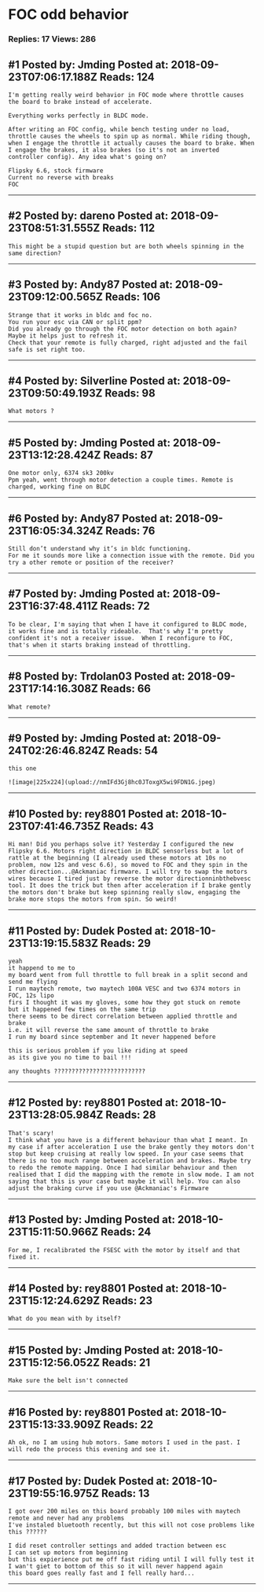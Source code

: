 # FOC odd behavior

### Replies: 17 Views: 286

## \#1 Posted by: Jmding Posted at: 2018-09-23T07:06:17.188Z Reads: 124

```
I'm getting really weird behavior in FOC mode where throttle causes the board to brake instead of accelerate.

Everything works perfectly in BLDC mode. 

After writing an FOC config, while bench testing under no load, throttle causes the wheels to spin up as normal. While riding though, when I engage the throttle it actually causes the board to brake. When I engage the brakes, it also brakes (so it's not an inverted controller config). Any idea what's going on? 

Flipsky 6.6, stock firmware 
Current no reverse with breaks 
FOC
```

---
## \#2 Posted by: dareno Posted at: 2018-09-23T08:51:31.555Z Reads: 112

```
This might be a stupid question but are both wheels spinning in the same direction?
```

---
## \#3 Posted by: Andy87 Posted at: 2018-09-23T09:12:00.565Z Reads: 106

```
Strange that it works in bldc and foc no.
You run your esc via CAN or split ppm?
Did you already go through the FOC motor detection on both again? Maybe it helps just to refresh it.
Check that your remote is fully charged, right adjusted and the fail safe is set right too.
```

---
## \#4 Posted by: Silverline Posted at: 2018-09-23T09:50:49.193Z Reads: 98

```
What motors ?
```

---
## \#5 Posted by: Jmding Posted at: 2018-09-23T13:12:28.424Z Reads: 87

```
One motor only, 6374 sk3 200kv
Ppm yeah, went through motor detection a couple times. Remote is charged, working fine on BLDC
```

---
## \#6 Posted by: Andy87 Posted at: 2018-09-23T16:05:34.324Z Reads: 76

```
Still don’t understand why it’s in bldc functioning.
For me it sounds more like a connection issue with the remote. Did you try a other remote or position of the receiver?
```

---
## \#7 Posted by: Jmding Posted at: 2018-09-23T16:37:48.411Z Reads: 72

```
To be clear, I'm saying that when I have it configured to BLDC mode, it works fine and is totally rideable.  That's why I'm pretty confident it's not a receiver issue.  When I reconfigure to FOC, that's when it starts braking instead of throttling.
```

---
## \#8 Posted by: Trdolan03 Posted at: 2018-09-23T17:14:16.308Z Reads: 66

```
What remote?
```

---
## \#9 Posted by: Jmding Posted at: 2018-09-24T02:26:46.824Z Reads: 54

```
this one

![image|225x224](upload://nmIFd3Gj8hc0JToxgX5wi9FDN1G.jpeg)
```

---
## \#10 Posted by: rey8801 Posted at: 2018-10-23T07:41:46.735Z Reads: 43

```
Hi man! Did you perhaps solve it? Yesterday I configured the new Flipsky 6.6. Motors right direction in BLDC sensorless but a lot of rattle at the beginning (I already used these motors at 10s no problem, now 12s and vesc 6.6), so moved to FOC and they spin in the other direction...@Ackmaniac firmware. I will try to swap the motors wires because I tired just by reverse the motor directionninbthebvesc tool. It does the trick but then after acceleration if I brake gently the motors don't brake but keep spinning really slow, engaging the brake more stops the motors from spin. So weird!
```

---
## \#11 Posted by: Dudek Posted at: 2018-10-23T13:19:15.583Z Reads: 29

```
yeah
it happend to me to
my board went from full throttle to full break in a split second and send me flying
I run maytech remote, two maytech 100A VESC and two 6374 motors in FOC, 12s lipo
firs I thought it was my gloves, some how they got stuck on remote
but it happened few times on the same trip
there seems to be direct correlation between applied throttle and brake
i.e. it will reverse the same amount of throttle to brake
I run my board since september and It never happened before

this is serious problem if you like riding at speed
as its give you no time to bail !!!

any thoughts ??????????????????????????
```

---
## \#12 Posted by: rey8801 Posted at: 2018-10-23T13:28:05.984Z Reads: 28

```
That's scary!
I think what you have is a different behaviour than what I meant. In my case if after acceleration I use the brake gently they motors don't stop but keep cruising at really low speed. In your case seems that there is no too much range between acceleration and brakes. Maybe try to redo the remote mapping. Once I had similar behaviour and then realised that I did the mapping with the remote in slow mode. I am not saying that this is your case but maybe it will help. You can also adjust the braking curve if you use @Ackmaniac's Firmware
```

---
## \#13 Posted by: Jmding Posted at: 2018-10-23T15:11:50.966Z Reads: 24

```
For me, I recalibrated the FSESC with the motor by itself and that fixed it.
```

---
## \#14 Posted by: rey8801 Posted at: 2018-10-23T15:12:24.629Z Reads: 23

```
What do you mean with by itself?
```

---
## \#15 Posted by: Jmding Posted at: 2018-10-23T15:12:56.052Z Reads: 21

```
Make sure the belt isn't connected
```

---
## \#16 Posted by: rey8801 Posted at: 2018-10-23T15:13:33.909Z Reads: 22

```
Ah ok, no I am using hub motors. Same motors I used in the past. I will redo the process this evening and see it.
```

---
## \#17 Posted by: Dudek Posted at: 2018-10-23T19:55:16.975Z Reads: 13

```
I got over 200 miles on this board probably 100 miles with maytech remote and never had any problems
I've instaled bluetooth recently, but this will not cose problems like this ??????

I did reset controller settings and added traction between esc
I can set up motors from beginning
but this expierience put me off fast riding until I will fully test it
I wan't giet to bottom of this so it will never happend again
this board goes really fast and I fell really hard...
```

---
